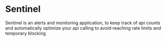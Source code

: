 # Sentinel
Sentinel is an alerts and monitoring application, to keep track of api counts and automatically optimize your api calling to avoid reaching rate limits and temporary blocking
